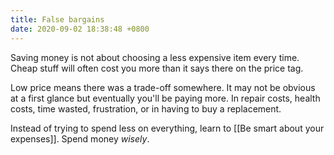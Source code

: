 ```yaml
---
title: False bargains
date: 2020-09-02 18:38:48 +0800
---
```


Saving money is not about choosing a less expensive item every time. Cheap stuff will often cost you more than it says there on the price tag. 

Low price means there was a trade-off somewhere. It may not be obvious at a first glance but eventually you'll be paying more. In repair costs, health costs, time wasted, frustration, or in having to buy a replacement.

Instead of trying to spend less on everything, learn to [[Be smart about your expenses]]. Spend money *wisely*.